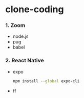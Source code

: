 # clone-coding

### 1. Zoom

- node.js
- pug
- babel

### 2. React Native

- expo

  ```bash
  npm install --global expo-cli
  ```

- ff
